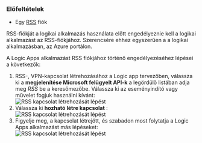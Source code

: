### <a name="prerequisites"></a>Előfeltételek
* Egy [RSS](https://wikipedia.org/wiki/RSS) fiók  

RSS-fiókját a logikai alkalmazás használata előtt engedélyeznie kell a logikai alkalmazást az RSS-fiókjához. Szerencsére ehhez egyszerűen a a logikai alkalmazásban, az Azure portálon.  

A Logic Apps alkalmazást RSS fiókjához történő engedélyezéséhez lépései a következők:  

1. RSS-, VPN-kapcsolat létrehozásához a Logic app tervezőben, válassza ki a **megjelenítése Microsoft felügyelt API-k** a legördülő listában adja meg *RSS* be a keresőmezőbe. Válassza ki az eseményindító vagy művelet fogjuk használni kívánt:  
   ![RSS kapcsolat létrehozását lépést](./media/connectors-create-api-rss/rss-1.png)  
2. Válassza ki **hozható létre kapcsolat** :  
   ![RSS kapcsolat létrehozását lépést](./media/connectors-create-api-rss/rss-2.png)  
3. Figyelje meg, a kapcsolat létrejött, és szabadon most folytatja a Logic Apps alkalmazást más lépéseket:  
   ![RSS kapcsolat létrehozását lépést](./media/connectors-create-api-rss/rss-3.png)  

